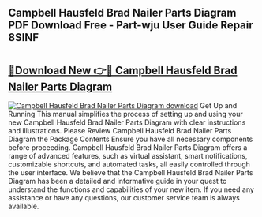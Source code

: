 ## Campbell Hausfeld Brad Nailer Parts Diagram PDF Download Free - Part-wju User Guide Repair 8SINF

# <h2><a href="http://dfnyzl.blite.top/?on=Campbell+Hausfeld+Brad+Nailer+Parts+Diagram">🔗Download New 👉🔴 Campbell Hausfeld Brad Nailer Parts Diagram</a></h2>

[![Campbell Hausfeld Brad Nailer Parts Diagram download](https://i.imgur.com/lujVjoI.png)](http://dfnyzl.blite.top/?on=Campbell+Hausfeld+Brad+Nailer+Parts+Diagram)
Get Up and Running This manual simplifies the process of setting up and using your new Campbell Hausfeld Brad Nailer Parts Diagram with clear instructions and illustrations. Please Review Campbell Hausfeld Brad Nailer Parts Diagram the Package Contents Ensure you have all necessary components before proceeding. Campbell Hausfeld Brad Nailer Parts Diagram offers a range of advanced features, such as virtual assistant, smart notifications, customizable shortcuts, and automated tasks, all easily controlled through the user interface. We believe that the Campbell Hausfeld Brad Nailer Parts Diagram has been a detailed and informative guide in your quest to understand the functions and capabilities of your new item. If you need any assistance or have any questions, our customer service team is always available.
